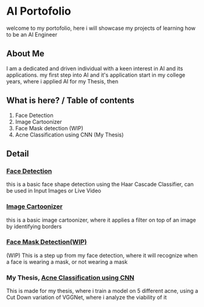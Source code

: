 # AI Portofolio
welcome to my portofolio, here i will showcase my projects of learning how to be an AI Engineer

## About Me
I am a dedicated and driven individual with a keen interest in AI and its applications. my first step into AI and it's application start in my college years, where i applied AI for my Thesis, then 

## What is here? / Table of contents
1. Face Detection
2. Image Cartoonizer
3. Face Mask detection (WIP)
4. Acne Classification using CNN (My Thesis)

## Detail
### [Face Detection](https://github.com/Mbendo/Face-Detection)
this is a basic face shape detection using the Haar Cascade Classifier, can be used in Input Images or Live Video

### [Image Cartoonizer](https://github.com/Mbendo/Image-Cartoonizer)
this is a basic image cartoonizer, where it applies a filter on top of an image by identifying borders

### [Face Mask Detection(WIP)](https://github.com/Mbendo/Image-Cartoonizer)
(WIP)
This is a step up from my face detection, where it will recognize when a face is wearing a mask, or not wearing a mask

### My Thesis, [Acne Classification using CNN](https://github.com/Mbendo/DeteksiJerawat)
This is made for my thesis, where i train a model on 5 different acne, using a Cut Down variation of VGGNet, where i analyze the viability of it
